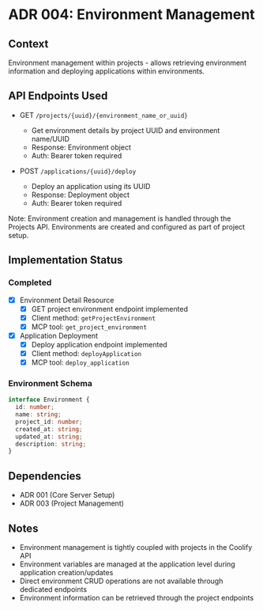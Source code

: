# ADR 004: Environment Management

## Context

Environment management within projects - allows retrieving environment information and deploying applications within environments.

## API Endpoints Used

- GET `/projects/{uuid}/{environment_name_or_uuid}`
  - Get environment details by project UUID and environment name/UUID
  - Response: Environment object
  - Auth: Bearer token required

- POST `/applications/{uuid}/deploy`
  - Deploy an application using its UUID
  - Response: Deployment object
  - Auth: Bearer token required

Note: Environment creation and management is handled through the Projects API. Environments are created and configured as part of project setup.

## Implementation Status

### Completed
- [x] Environment Detail Resource
  - [x] GET project environment endpoint implemented
  - [x] Client method: `getProjectEnvironment`
  - [x] MCP tool: `get_project_environment`

- [x] Application Deployment
  - [x] Deploy application endpoint implemented
  - [x] Client method: `deployApplication`
  - [x] MCP tool: `deploy_application`

### Environment Schema
```typescript
interface Environment {
  id: number;
  name: string;
  project_id: number;
  created_at: string;
  updated_at: string;
  description: string;
}
```

## Dependencies

- ADR 001 (Core Server Setup)
- ADR 003 (Project Management)

## Notes

- Environment management is tightly coupled with projects in the Coolify API
- Environment variables are managed at the application level during application creation/updates
- Direct environment CRUD operations are not available through dedicated endpoints
- Environment information can be retrieved through the project endpoints
